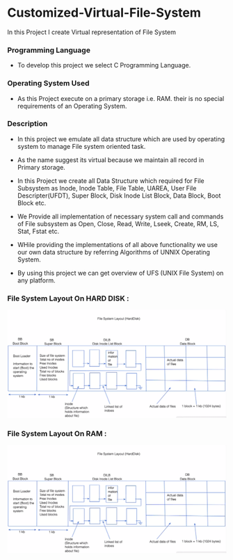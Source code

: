 # Customized-Virtual-File-System
In this Project I create Virtual representation  of File System 

<h3 align="left">Programming Language</h3>

- To develop this project we select C Programming Language.
<h3 align="left">Operating System Used</h3> 

- As this Project execute on a primary storage i.e. RAM. their is no special requirements of an Operating System.
<h3 align="left">Description</h3> 

- In this project we emulate all data structure which are used by operating system to manage File system oriented task.

- As the name suggest its virtual because we maintain all record in Primary storage.

- In this Project we create all Data Structure which required for File Subsystem as Inode, Inode Table, File Table, UAREA, User File Descripter(UFDT), Super Block, Disk Inode List Block, Data Block, Boot Block etc.

- We Provide all implementation of necessary system call and commands of File subsystem as Open, Close, Read, Write, Lseek, Create, RM, LS, Stat, Fstat etc.

- WHile providing the implementations of all above functionality we use our own data structure by referring  Algorithms of UNNIX Operating System.

- By using this project we can get overview of UFS (UNIX File System) on any platform.

<h3 align="left">File System Layout On HARD DISK :</h3>

![File-System-Layout](./File-System-Layout.png)


<h3 align="left">File System Layout On RAM :</h3>

![File-System-Layout](./File-System-Layout.png)



